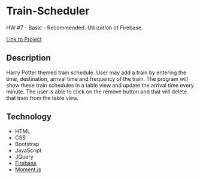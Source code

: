 # Train-Scheduler
HW #7 - Basic - Recommended.  Utilization of Firebase.


[Link to Project](https://sooze16.github.io/Train-Scheduler/)

## Description
Harry Potter themed train schedule.  User may add a train by entering the time, destination, arrival time and frequency of the train. The program will show these train schedules in a table view and update the arrival time every minute. The user is able to click on the remove button and that will delete that train from the table view.

## Technology 
- HTML
- CSS
- Bootstrap
- JavaScript
- JQuery
- [Firebase](https://firebase.google.com/)
- [Moment.js](https://momentjs.com/)

